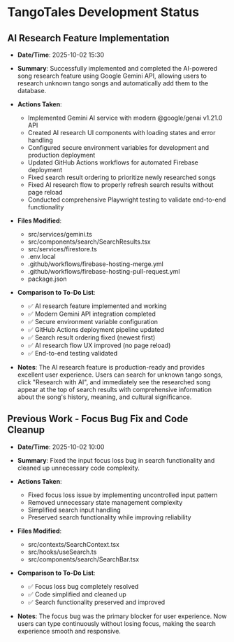 # TangoTales Development Status

## AI Research Feature Implementation

- **Date/Time**: 2025-10-02 15:30
- **Summary**: Successfully implemented and completed the AI-powered song research feature using Google Gemini API, allowing users to research unknown tango songs and automatically add them to the database.
- **Actions Taken**:
  - Implemented Gemini AI service with modern @google/genai v1.21.0 API
  - Created AI research UI components with loading states and error handling
  - Configured secure environment variables for development and production deployment
  - Updated GitHub Actions workflows for automated Firebase deployment
  - Fixed search result ordering to prioritize newly researched songs
  - Fixed AI research flow to properly refresh search results without page reload
  - Conducted comprehensive Playwright testing to validate end-to-end functionality

- **Files Modified**:
  - src/services/gemini.ts
  - src/components/search/SearchResults.tsx
  - src/services/firestore.ts
  - .env.local
  - .github/workflows/firebase-hosting-merge.yml
  - .github/workflows/firebase-hosting-pull-request.yml
  - package.json

- **Comparison to To-Do List**:
  - ✅ AI research feature implemented and working
  - ✅ Modern Gemini API integration completed
  - ✅ Secure environment variable configuration
  - ✅ GitHub Actions deployment pipeline updated
  - ✅ Search result ordering fixed (newest first)
  - ✅ AI research flow UX improved (no page reload)
  - ✅ End-to-end testing validated

- **Notes**: The AI research feature is production-ready and provides excellent user experience. Users can search for unknown tango songs, click "Research with AI", and immediately see the researched song appear at the top of search results with comprehensive information about the song's history, meaning, and cultural significance.

## Previous Work - Focus Bug Fix and Code Cleanup

- **Date/Time**: 2025-10-02 10:00
- **Summary**: Fixed the input focus loss bug in search functionality and cleaned up unnecessary code complexity.
- **Actions Taken**:
  - Fixed focus loss issue by implementing uncontrolled input pattern
  - Removed unnecessary state management complexity
  - Simplified search input handling
  - Preserved search functionality while improving reliability

- **Files Modified**:
  - src/contexts/SearchContext.tsx
  - src/hooks/useSearch.ts
  - src/components/search/SearchBar.tsx

- **Comparison to To-Do List**:
  - ✅ Focus loss bug completely resolved
  - ✅ Code simplified and cleaned up
  - ✅ Search functionality preserved and improved

- **Notes**: The focus bug was the primary blocker for user experience. Now users can type continuously without losing focus, making the search experience smooth and responsive.